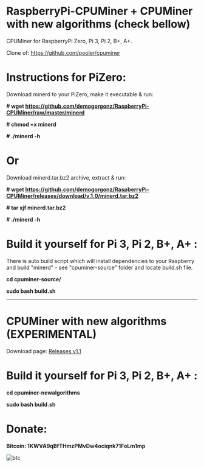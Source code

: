 # RaspberryPi-CPUMiner + CPUMiner with new algorithms (check bellow)
CPUMiner for RaspberryPi Zero, Pi 3, Pi 2, B+, A+.


Clone of: https://github.com/pooler/cpuminer

# Instructions for PiZero:
Download minerd to your PiZero, make it executable & run: 

**# wget https://github.com/demogorgonz/RaspberryPi-CPUMiner/raw/master/minerd**

**# chmod +x minerd**

**# ./minerd -h**

# Or

Download minerd.tar.bz2 archive, extract & run:

**# wget https://github.com/demogorgonz/RaspberryPi-CPUMiner/releases/download/v.1.0/minerd.tar.bz2**

**# tar xjf minerd.tar.bz2**

**# ./minerd -h**


# Build it yourself for Pi 3, Pi 2, B+, A+ :
There is auto build script which will install dependencies to your Raspberry and build "minerd" - see "cpuminer-source" folder and locate build.sh file.

**cd cpuminer-source/**

**sudo bash build.sh**

_____________________________________________________

# CPUMiner with new algorithms (EXPERIMENTAL)
Download page: [Releases v1.1](https://github.com/demogorgonz/RaspberryPi-CPUMiner/releases/tag/v.1.1)

# Build it yourself for Pi 3, Pi 2, B+, A+ :

**cd cpuminer-newalgorithms**

**sudo bash build.sh**

# Donate:

**Bitcoin: 1KWVA9qBfTHmzPMvDw4ociqnk71FoLm1mp**

![btc](http://i.imgur.com/FeRpxAb.png)
